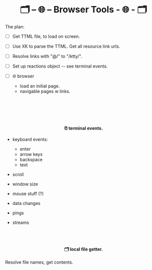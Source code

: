 <h1 align="center">🗂 – 🌐 – Browser Tools - 🌐 - 🗂</h1>

The plan:
  
 - ☐ Get TTML file, to load on screen.
   
 - ☐ Use XK to parse the TTML. 
     Get all resource link urls.
     
 - ☐ Resolve links with "@/" to "/ktty/".
   
 - ☐ Set up reactions object -- see terminal events.  
    


- ☐ 🌐 browser 
   - load an initial page.
   - navigable pages w links.
   
 <br /><br /><br /><br />





<h4 align="center" id="events">⏰ terminal events.</h4>

 - keyboard events:
   - enter
   - arrow keys
   - backspace
   - text
 - scroll
 - window size
 - mouse stuff (?)
 
 - data changes
 - pings
 - streams
 
 <br /><br />
 
 
 
 <h4 align="center" id="events">🗂 local file getter.</h4>

Resolve file names, get contents. 

 
 
 
 
 
 
 
 
